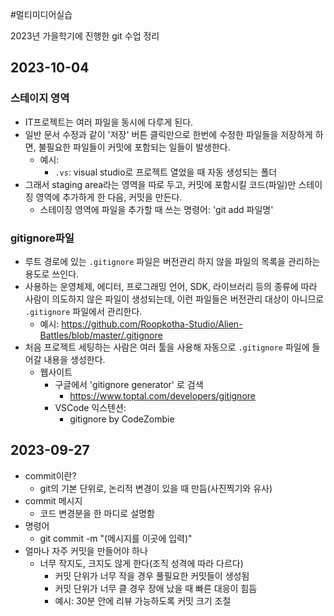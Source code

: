 #멀티미디어실습

2023년 가을학기에 진행한 git 수업 정리

## 2023-10-04
### 스테이지 영역
- IT프로젝트는 여러 파일을 동시에 다루게 된다.
- 일반 문서 수정과 같이 '저장' 버튼 클릭만으로 한번에 수정한 파일들을 저장하게 하면, 불필요한 파일들이 커밋에 포함되는 일들이 발생한다.
  - 예시:
    - `.vs`: visual studio로 프로젝트 열었을 때 자동 생성되는 폴더
- 그래서 staging area라는 영역을 따로 두고, 커밋에 포함시킬 코드(파일)만 스테이징 영역에 추가하게 한 다음, 커밋을 만든다.
  - 스테이징 영역에 파일을 추가할 때 쓰는 명령어: 'git add 파일명'
### gitignore파일
- 루트 경로에 있는 `.gitignore` 파일은 버전관리 하지 않을 파일의 목록을 관리하는 용도로 쓰인다.
- 사용하는 운영체제, 에디터, 프로그래밍 언어, SDK, 라이브러리 등의 종류에 따라 사람이 의도하지 않은 파일이 생성되는데, 이런 파일들은 버전관리 대상이 아니므로  `.gitignore` 파일에서 관리한다.
  - 예시: https://github.com/Roopkotha-Studio/Alien-Battles/blob/master/.gitignore
- 처음 프로젝트 세팅하는 사람은 여러 툴을 사용해 자동으로 `.gitignore` 파일에 들어갈 내용을 생성한다.
  - 웹사이트 
    - 구글에서 'gitignore generator' 로 검색
      - https://www.toptal.com/developers/gitignore
    - VSCode 익스텐션:
      - gitignore by CodeZombie

## 2023-09-27
- commit이란?
    - git의 기본 단위로, 논리적 변경이 있을 때 만듬(사진찍기와 유사)
- commit 메시지
    - 코드 변경분을 한 마디로 설명함
- 명령어
    - git commit -m "(메시지를 이곳에 입력)"
- 얼마나 자주 커밋을 만들어야 하나
    - 너무 작지도, 크지도 않게 한다(조직 성격에 따라 다르다)
        - 커밋 단위가 너무 작을 경우 풀필요한 커밋들이 생성됨
        - 커밋 단위가 너무 클 경우 장애 났을 때 빠른 대응이 힘듬
        - 예시: 30분 안에 리뷰 가능하도록 커밋 크기 조절
